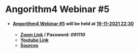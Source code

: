 # Angorithm4 Webinar #5
 * #### [Angorithm4 Webinar #5]() will be held at [19-11-2021 22:30](https://www.timeanddate.com/worldclock/fixedtime.html?msg=Angorithm4+Webinar+%235&iso=20211119T2230&p1=102&ah=1)
    * **[Zoom Link](https://hkmu.zoom.us/j/93974729830?pwd=aG9ueHBCamRzWE9VYVYwNHg0di9tZz09#success) / Password: _091110_**
    * **[Youtube Link]()**
    * **[Sources](https://github.com/Angorithm4/Webinar/tree/main/2021-11-19)**

